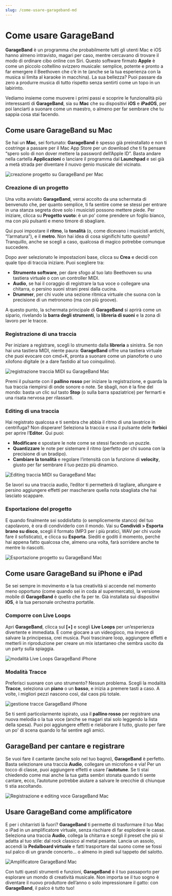 ```yaml
---
slug: /come-usare-garageband-md
---
```

# Come usare GarageBand

**GarageBand** è un programma che probabilmente tutti gli utenti Mac e iOS hanno almeno intravisto, magari per caso, mentre cercavano di trovare il modo di ordinare cibo online con Siri. Questo software firmato **Apple** è come un piccolo coltellino svizzero musicale: semplice, potente e pronto a far emergere il Beethoven che c’è in te (anche se la tua esperienza con la musica si limita al karaoke in macchina). La sua bellezza? Puoi passare da zero a produrre musica di tutto rispetto senza sentirti come un topo in un labirinto.

Vediamo insieme come muovere i primi passi e scoprire le funzionalità più interessanti di **GarageBand**, sia su **Mac** che su dispositivi **iOS** e **iPadOS**, per poi lanciarti a suonare come un maestro, o almeno per far sembrare che tu sappia cosa stai facendo.

## Come usare GarageBand su Mac

Se hai un **Mac**, sei fortunato: **GarageBand** è spesso già preinstallato e non ti costringe a passare per il Mac App Store per un download che ti fa pensare “spero solo di non dover mettere la password dell’Apple ID”. Basta andare nella cartella **Applicazioni** o lanciare il programma dal **Launchpad** e sei già a metà strada per diventare il nuovo genio musicale del vicinato.

![creazione progetto su GarageBand per Mac](/guide-img/output/ccf3bb3d.jpg)

### Creazione di un progetto

Una volta avviato **GarageBand**, verrai accolto da una schermata di benvenuto che, per quanto semplice, ti fa sentire come se stessi per entrare in una stanza segreta dove solo i musicisti possono mettere piede. Per iniziare, clicca su **Progetto vuoto**: è un po’ come prendere un foglio bianco, ma con più pulsanti e meno timore di sbagliare. 

Qui puoi impostare il **ritmo**, la **tonalità** (o, come dicevano i musicisti antichi, “l’armatura”), e il **metro**. Non hai idea di cosa significhi tutto questo? Tranquillo, anche se scegli a caso, qualcosa di magico potrebbe comunque succedere. 

Dopo aver selezionato le impostazioni base, clicca su **Crea** e decidi con quale tipo di traccia iniziare. Puoi scegliere tra:

- **Strumento software**, per dare sfogo al tuo lato Beethoven su una tastiera virtuale o con un controller MIDI.
- **Audio**, se hai il coraggio di registrare la tua voce o collegare una chitarra, o persino suoni strani presi dalla cucina.
- **Drummer**, per chi vuole una sezione ritmica virtuale che suona con la precisione di un metronomo (ma con più groove).

A questo punto, la schermata principale di **GarageBand** si aprirà come un sipario, rivelando la **barra degli strumenti**, la **libreria di suoni** e la zona di lavoro per le tracce. 

### Registrazione di una traccia

Per iniziare a registrare, scegli lo strumento dalla **libreria** a sinistra. Se non hai una tastiera MIDI, niente paura: **GarageBand** offre una tastiera virtuale che puoi evocare con cmd+K, pronta a suonare come un pianoforte o uno xilofono digitale (e a dare fastidio al tuo coinquilino).

![registrazione traccia MIDI su GarageBand Mac](/guide-img/output/495d47dd.jpg)

Premi il pulsante con il **pallino rosso** per iniziare la registrazione, e guarda la tua traccia riempirsi di onde sonore o note. Se sbagli, non è la fine del mondo: basta un clic sul tasto **Stop** (o sulla barra spaziatrice) per fermarti e una risata nervosa per rilassarti.

### Editing di una traccia

Hai registrato qualcosa e ti sembra che abbia il ritmo di una lavatrice in centrifuga? Non disperare! Seleziona la traccia e usa il pulsante delle **forbici** per aprire l’**Editor**. Qui puoi:

- **Modificare** e spostare le note come se stessi facendo un puzzle.
- **Quantizzare** le note per sistemare il ritmo (perfetto per chi suona con la precisione di un bradipo).
- **Cambiare la tonalità** e regolare l’intensità con la funzione di **velocity**, giusto per far sembrare il tuo pezzo più dinamico.

![Editing traccia MIDI su GarageBand Mac](/guide-img/output/9c88cfdf.jpg)

Se lavori su una traccia audio, l’editor ti permetterà di tagliare, allungare e persino aggiungere effetti per mascherare quella nota sbagliata che hai lasciato scappare. 

### Esportazione del progetto

E quando finalmente sei soddisfatto (o semplicemente stanco) del tuo capolavoro, è ora di condividerlo con il mondo. Vai su **Condividi > Esporta brano su disco**, scegli il formato (MP3 per i più pratici, WAV per chi vuole fare il sofisticato), e clicca su **Esporta**. Siediti e goditi il momento, perché hai appena fatto qualcosa che, almeno una volta, farà sorridere anche te mentre lo riascolti.

![Esportazione progetto su GarageBand Mac](/guide-img/output/3d838830.jpg)

## Come usare GarageBand su iPhone e iPad

Se sei sempre in movimento e la tua creatività si accende nel momento meno opportuno (come quando sei in coda al supermercato), la versione mobile di **GarageBand** è quello che fa per te. Già installata sui dispositivi **iOS**, è la tua personale orchestra portatile.

### Comporre con Live Loops

Apri **GarageBand**, clicca sul **[+]** e scegli **Live Loops** per un’esperienza divertente e immediata. È come giocare a un videogioco, ma invece di salvare la principessa, crei musica. Puoi trascinare loop, aggiungere effetti e metterli in riproduzione per creare un mix istantaneo che sembra uscito da un party sulla spiaggia.

![modalità Live Loops GarageBand iPhone](/guide-img/output/1dd07000.jpg)

### Modalità Tracce

Preferisci suonare con uno strumento? Nessun problema. Scegli la modalità **Tracce**, seleziona un **piano** o un **basso**, e inizia a premere tasti a caso. A volte, i migliori pezzi nascono così, dal caos più totale.

![gestione tracce GarageBand iPhone](/guide-img/output/3a0c3f0d.jpg)

Se ti senti particolarmente ispirato, usa il **pallino rosso** per registrare una nuova melodia o la tua voce (anche se magari stai solo leggendo la lista della spesa). Puoi poi aggiungere effetti e rielaborare il tutto, giusto per fare un po' di scena quando lo fai sentire agli amici.

## GarageBand per cantare e registrare

Se vuoi fare il cantante (anche solo nel tuo bagno), **GarageBand** è perfetto. Basta selezionare una traccia **Audio**, collegare un microfono e via! Per un tocco di classe, puoi aggiungere effetti e usare l’**autotune**. Se ti stai chiedendo come mai anche la tua gatta sembri stonata quando ti sente cantare, ecco, l’autotune potrebbe aiutare a salvare le orecchie di chiunque ti stia ascoltando.

![Registrazione e editing voce GarageBand Mac](/guide-img/output/5bca42c4.jpg)

## Usare GarageBand come amplificatore

E per i chitarristi là fuori? **GarageBand** ti permette di trasformare il tuo Mac o iPad in un amplificatore virtuale, senza rischiare di far esplodere le casse. Seleziona una traccia **Audio**, collega la chitarra e scegli il preset che più si adatta al tuo stile: dal rock classico al metal pesante. Lancia un assolo, accendi la **Pedalboard virtuale** e fatti trasportare dal suono come se fossi sul palco di un grande concerto... o almeno in piedi sul tappeto del salotto.

![Amplificatore GarageBand Mac](/guide-img/output/64debc6f.jpg)

Con tutti questi strumenti e funzioni, **GarageBand** è il tuo passaporto per esplorare un mondo di creatività musicale. Non importa se il tuo sogno è diventare il nuovo produttore dell’anno o solo impressionare il gatto: con **GarageBand**, il palco è tutto tuo!
